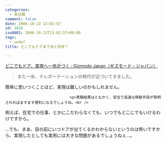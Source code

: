 ```yaml
---
categories:
  - 未分類
comment: false
date: 2006-10-23 13:02:57
id: 1016
iso8601: 2006-10-23T13:02:57+09:00
tags:
  - undef
title: どこでもドアまであと何歩？

---
```


<div class="entry-body">
                                 <p><a title="どこでもドア、実現へ一歩近づく : Gizmodo Japan（ギズモード・ジャパン）" href="http://www.gizmodo.jp/2006/10/post_291.html">どこでもドア、実現へ一歩近づく : Gizmodo Japan（ギズモード・ジャパン）</a></p>

<blockquote>また一歩、テレポーテーションの時代が近づいてきました。</blockquote>

<p>簡単に思いつくことほど、実現は難しいのかもしれません。</p>
                              
                                 <p>実験結果はともかく、安全で高速な移動手段が発明されればますます便利になるでしょうね。<br />
例えば、在宅での仕事、とかにこだわらなくても、いつでもどこにでもいけるわけですから。</p>

<p>…でも、まあ、目の前にいつドアが出てくるかわからないというのは怖いですから、実現したとしても実用には大きな問題があるでしょうねぇ…。</p>
                              </div>    	